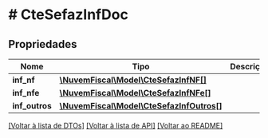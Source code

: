 # # CteSefazInfDoc

## Propriedades

Nome | Tipo | Descrição | Comentários
------------ | ------------- | ------------- | -------------
**inf_nf** | [**\NuvemFiscal\Model\CteSefazInfNF[]**](CteSefazInfNF.md) |  | [optional]
**inf_nfe** | [**\NuvemFiscal\Model\CteSefazInfNFe[]**](CteSefazInfNFe.md) |  | [optional]
**inf_outros** | [**\NuvemFiscal\Model\CteSefazInfOutros[]**](CteSefazInfOutros.md) |  | [optional]

[[Voltar à lista de DTOs]](../../README.md#models) [[Voltar à lista de API]](../../README.md#endpoints) [[Voltar ao README]](../../README.md)
